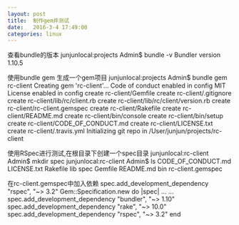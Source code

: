 ```yaml
---
layout: post
title:  制作gem并测试
date:   2016-3-4 17:49:00
categories: linux
---
```

查看bundle的版本
junjunlocal:projects Admin$ bundle -v
Bundler version 1.10.5

使用bundle gem 生成一个gem项目
junjunlocal:projects Admin$ bundle gem rc-client
Creating gem 'rc-client'...
Code of conduct enabled in config
MIT License enabled in config
      create  rc-client/Gemfile
      create  rc-client/.gitignore
      create  rc-client/lib/rc/client.rb
      create  rc-client/lib/rc/client/version.rb
      create  rc-client/rc-client.gemspec
      create  rc-client/Rakefile
      create  rc-client/README.md
      create  rc-client/bin/console
      create  rc-client/bin/setup
      create  rc-client/CODE_OF_CONDUCT.md
      create  rc-client/LICENSE.txt
      create  rc-client/.travis.yml
Initializing git repo in /User/junjun/projects/rc-client

使用RSpec进行测试,在根目录下创建一个spec目录
junjunlocal:rc-client Admin$ mkdir spec
junjunlocal:rc-client Admin$ ls
CODE_OF_CONDUCT.md LICENSE.txt        Rakefile           lib                spec
Gemfile            README.md          bin                rc-client.gemspec

在rc-client.gemspec中加入依赖 spec.add_development_dependency "rspec", "~> 3.2"
Gem::Specification.new do |spec|
  ...
  ...
  spec.add_development_dependency "bundler", "~> 1.10"
  spec.add_development_dependency "rake", "~> 10.0"
  spec.add_development_dependency "rspec", "~> 3.2"
end

